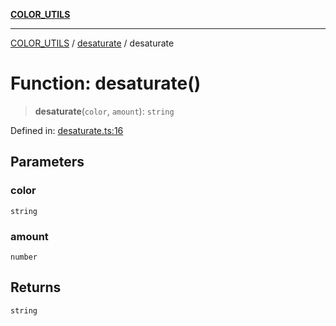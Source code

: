 [**COLOR_UTILS**](../../README.md)

***

[COLOR_UTILS](../../README.md) / [desaturate](../README.md) / desaturate

# Function: desaturate()

> **desaturate**(`color`, `amount`): `string`

Defined in: [desaturate.ts:16](https://github.com/dailker/everyutil/blob/26e2bb73429918cf0d08899e9efd90b82a42c92e/src/color/desaturate.ts#L16)

## Parameters

### color

`string`

### amount

`number`

## Returns

`string`
